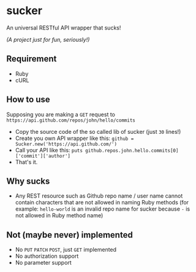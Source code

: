 sucker
======

An universal RESTful API wrapper that sucks!

*(A project just for fun, seriously!)*

## Requirement

- Ruby
- cURL

## How to use

Supposing you are making a `GET` request to `https://api.github.com/repos/john/hello/commits`

- Copy the source code of the so called lib of sucker (just `30` lines!)
- Create you own API wrapper like this: `github = Sucker.new('https://api.github.com/')`
- Call your API like this: `puts github.repos.john.hello.commits[0]['commit']['author']`
- That's it.

## Why sucks

- Any REST resource such as Github repo name / user name cannot contain characters that are not allowed in naming Ruby methods (for example: `hello-world` is an invalid repo name for sucker because `-` is not allowed in Ruby method name)

## Not (maybe never) implemented

- No `PUT` `PATCH` `POST`, just `GET` implemented
- No authorization support
- No parameter support
